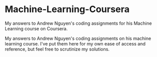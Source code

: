 # Machine-Learning-Coursera
My answers to Andrew Nguyen's coding assignments for his Machine Learning course on Coursera.

My answers to Andrew Nguyen's coding assignments on his machine learning course. I've put them here for my own ease of access and reference, but feel free to scrutinize my solutions.
